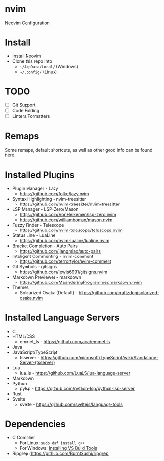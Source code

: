 # nvim
Neovim Configuration

# Install
- Install Neovim 
- Clone this repo into
    - `~/AppData/Local/` (Windows)
    - `~/.config/` (Linux)

# TODO
- [ ] Git Support
- [ ] Code Folding
- [ ] Linters/Formatters

# Remaps
Some remaps, default shortcuts, as well as other good info can be found [here](https://notes.jacobchristensen.me/s/c352e18d-6e46-439b-a34c-0939d69aceb0). 

# Installed Plugins
- Plugin Manager - Lazy 
    - https://github.com/folke/lazy.nvim
- Syntax Highlighting - nvim-treesitter
    - https://github.com/nvim-treesitter/nvim-treesitter
- LSP Manager - LSP-Zero/Mason
    - https://github.com/VonHeikemen/lsp-zero.nvim
    - https://github.com/williamboman/mason.nvim
- Fuzzy Finder - Telescope
    - https://github.com/nvim-telescope/telescope.nvim
- Status Line - LuaLine
    - https://github.com/nvim-lualine/lualine.nvim
- Bracket Completion - Auto Pairs 
    - https://github.com/jiangmiao/auto-pairs
- Inteligent Commenting - nvim-comment
    -  https://github.com/terrortylor/nvim-comment
- Git Symbols - gitsigns
    - https://github.com/lewis6991/gitsigns.nvim
- Markdown Previewer - markdown
    - https://github.com/MeanderingProgrammer/markdown.nvim
- Themes
    - Soloarized Osaka (Default) - https://github.com/craftzdog/solarized-osaka.nvim

# Installed Language Servers
- C
- HTML/CSS
    - emmet_ls - https://github.com/aca/emmet-ls
- Java
- JavaScript/TypeScript
    - tsserver - https://github.com/microsoft/TypeScript/wiki/Standalone-Server-(tsserver)
- Lua
    - lua_ls - https://github.com/LuaLS/lua-language-server
- Markdown
- Python
    - pylsp - https://github.com/python-lsp/python-lsp-server 
- Rust
- Svelte
    - svelte - https://github.com/sveltejs/language-tools 

# Dependencies
- C Complier
    - For Linux: `sudo dnf install g++`
    - For Windows: [Installing VS Build Tools](https://notes.jacobchristensen.me:443/s/31a3f53c-8005-468c-b66f-dc943dc04034)
- Ripgrep (https://github.com/BurntSushi/ripgrep)
